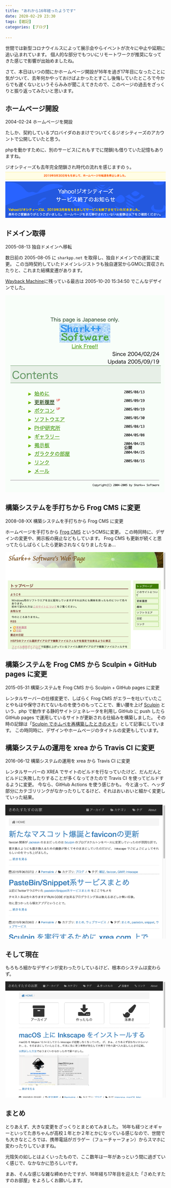 ```yaml
---
title: "あれから16年経ったようです"
date: 2020-02-29 23:30
tags: [雑記]
categories: [ブログ]

---
```


世間では新型コロナウイルスによって展示会やらイベントが次々に中止や延期に追い込まれています。
個人的な部分でもついにリモートワークが推奨になってきた感じで影響が出始めましたね。 

さて、本日はいつの間にかホームページ開設が16年を過ぎ17年目になったことに気がついて、去年何かやっておけばよかったとすこし後悔していたところで今からでも遅くないというそらみみが聞こえてきたので、このページの過去をざっくりと振り返ってみたいと思います。

## ホームページ開設

2004-02-24 ホームページを開設 

たしか、契約しているプロバイダのおまけでついてくるジオシティーズのアカウントで公開していたと思う。

phpを動かすために、別のサービス(これもすでに閉鎖)も借りていた記憶もありますね。

ジオシティーズも去年完全閉鎖され時代の流れを感じますのぅ。
[![サービス終了のお知らせ - Yahoo!ジオシティーズ](/images/20200229_geocities_closed.png)](https://info-geocities.yahoo.co.jp/close/)

## ドメイン取得

2005-08-13 独自ドメインへ移転 

数日前の 2005-08-05 に `sharkpp.net` を取得し、独自ドメインでの運営に変更。
この当時契約していたドメインレジストラも独自運営からGMOに買収されたりと、これまた結構変遷があります。

[Wayback Machine](http://web.archive.org/)に残っている最古は 2005-10-20 15:34:50 でこんなデザインでした。

[![2005-10-20 15:34:50 当時のページ](/images/20200229_webarc20051020153450.png)](http://web.archive.org/web/20051020153450/http://www.sharkpp.net:80/)

## 構築システムを手打ちから Frog CMS に変更

2008-08-XX 構築システムを手打ちから Frog CMS に変更 

ホームページを手打ちから [Frog CMS](https://github.com/philippe/FrogCMS) というCMSに変更。
この時同時に、デザインの変更や、掲示板の廃止などもしています。
Frog CMS も更新が続くと思ってたらしばらくしたら更新されなくなりましたなぁ...

[![2008-10-07 19:05:59 当時のページ](/images/20200229_webarc20081007190559.png)](http://web.archive.org/web/20081007190559/http://www.sharkpp.net:80/)

## 構築システムを Frog CMS から Sculpin + GitHub pages に変更

2015-05-31 構築システムを Frog CMS から Sculpin + GitHub pages に変更 

レンタルサーバーの仕様変更で、しばらく Frog CMS がエラーを吐いていたことやもはや保守されてないものを使うのもってことで、重い腰を上げ [Sculpin](https://sculpin.io/) という、php で動作する静的サイトジェネレータを利用し GitHub に push したら GitHub pages で運用しているサイトが更新される仕組みを構築しました。
その時の記録は「[Sculpin でホムペを再構築したときのメモ](/blog/2015/06/28/site-reboot-by-sculpin.html)」として記事にしています。
この時同時に、デザインやホームページのタイトルの変更もしています。

## 構築システムの運用を xrea から Travis CI に変更

2016-06-12 構築システムの運用を xrea から Travis CI に変更 

レンタルサーバーの XREA でサイトのビルドを行なっていたけど、だんだんとビルドに失敗したりすることが多くなってきたので Travis CI を使ってビルドするように変更。
今なら、GitHub Actions を使う感じかも。
今と違って、ヘッダ部分にカテゴリリンクがなかったりしてるけど、それはおいおいと細かく変更していった結果。

[![2015-06-13 05:20:25 当時のページ](/images/20200229_webarc20150613052025.png)](http://web.archive.org/web/20150613052025/http://www.sharkpp.net:80/)

## そして現在

もろもろ細かなデザインが変わったりしているけど、根本のシステムは変わらず。

![現在のページ](/images/20200229_now.png)

## まとめ

とりあえず、大きな変更をざっくりとまとめてみました。
16年も経つとオギャーといってた赤ちゃんが高校１年とか２年とかになっている感じなので、世間でも大きなところでは、携帯電話がガラゲー（フューチャーフォン）からスマホに変わったりしていますね。

光陰矢の如しとはよくいったもので、ここ数年は一年があっという間に過ぎていく感じで、なかなかに恐ろしいです。

まあ、そんな感じな雑な締めかたですが、16年経ち17年目を迎えた「さめたすたすのお部屋」をよろしくお願いします。
